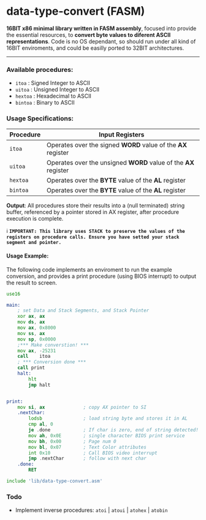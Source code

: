 # data-type-convert (FASM)

**16BIT x86 minimal library written in FASM assembly**, focused into provide the essential resources, to **convert byte values to diferent ASCII representations**. Code is no OS dependant, so should run under all kind of 16BIT enviroments, and could be easilly ported to 32BIT architectures.

-----
###  Available procedures:

  - `itoa` : Signed Integer to ASCII
  - `uitoa` : Unsigned Integer to ASCII
  - `hextoa` : Hexadecimal to ASCII
  - `bintoa` : Binary to ASCII

###  Usage Specifications:
Procedure | Input Registers
------------ | -------------
`itoa`   | Operates over the signed **WORD** value of the **AX** register  
`uitoa`  | Operates over the unsigned **WORD** value of the **AX** register  
`hextoa` |  Operates over the **BYTE** value of the **AL** register 
`bintoa` | Operates over the **BYTE** value of the **AL** register 

**Output**: All procedures store their results into a (null terminated) string buffer, referenced by a pointer stored in AX register, after procedure execution is complete.

:information_source: **`IMPORTANT: This library uses STACK to preserve the values of the registers on procedure calls. Ensure you have setted your stack segment and pointer.`**

#### Usage Example:
The following code implements an enviroment to run the example conversion, and provides a print procedure (using BIOS interrupt) to output the result to screen.

```asm
use16

main:
    ; set Data and Stack Segments, and Stack Pointer
	xor	ax,	ax
	mov	ds,	ax
	mov	ax,	0x8000
	mov	ss,	ax
	mov	sp,	0x0000
    ;*** Make converstion! ***
    mov ax, -25231
    call    itoa
    ; *** Conversion done ***
    call print
    halt:
    	hlt
    	jmp halt


print:
    mov si, ax              ; copy AX pointer to SI
    .nextChar:
        lodsb               ; load string byte and stores it in AL
        cmp al, 0
        je .done            ; If char is zero, end of string detected!
        mov ah, 0x0E        ; single character BIOS print service
        mov bh, 0x00        ; Page num 0
        mov bl, 0x07        ; Text Color attributes
        int 0x10            ; Call BIOS video interrupt
        jmp .nextChar       ; follow with next char
    .done:
        RET

include 'lib/data-type-convert.asm'
```

### Todo

 - Implement inverse procedures: `atoi` | `atoui` | `atohex` | `atobin`



